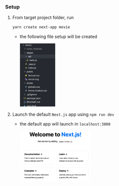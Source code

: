 ### Setup

1) From target project folder, run 

    ~~~ bash
    yarn create next-app movie
    ~~~

   - the following file setup will be  created

        <img src = "orig_setup.png" width = "25%" >


2) Launch the default  `Next.js` app using `npm run dev`

    - the default app will launch in `localhost:3000`

        <img src = 'default_app.png' width = '50%'/>